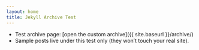 ```yaml
---
layout: home
title: Jekyll Archive Test
---
```


- Test archive page: [open the custom archive]({{ site.baseurl }}/archive/)
- Sample posts live under this test only (they won’t touch your real site).
